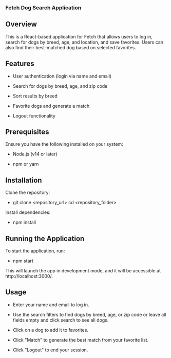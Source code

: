 ### Fetch Dog Search Application

## Overview

This is a React-based application for Fetch that allows users to log in, search for dogs by breed, age, and location, and save favorites. Users can also find their best-matched dog based on selected favorites.

## Features

- User authentication (login via name and email)

- Search for dogs by breed, age, and zip code

- Sort results by breed

- Favorite dogs and generate a match

- Logout functionality

## Prerequisites

Ensure you have the following installed on your system:

- Node.js (v14 or later)

- npm or yarn

## Installation

Clone the repository:

- git clone <repository_url>
cd <repository_folder>

Install dependencies:

- npm install

## Running the Application

To start the application, run:

- npm start

This will launch the app in development mode, and it will be accessible at http://localhost:3000/.

## Usage

- Enter your name and email to log in.

- Use the search filters to find dogs by breed, age, or zip code or leave all fields empty and click search to see all dogs.

- Click on a dog to add it to favorites.

- Click "Match" to generate the best match from your favorite list.

- Click "Logout" to end your session.

